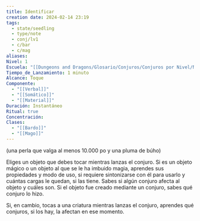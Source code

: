 ```yaml
---
title: Identificar
creation date: 2024-02-14 23:19
tags:
  - state/seedling
  - type/note
  - conj/lv1
  - c/bar
  - c/mag
aliases: 
Nivel: 1
Escuela: "[[Dungeons and Dragons/Glosario/Conjuros/Conjuros por Nivel/Nivel 4/Adivinación|Adivinación]]"
Tiempo_de_Lanzamiento: 1 minuto
Alcance: Toque
Componente:
  - "[[Verbal]]"
  - "[[Somático]]"
  - "[[Material]]"
Duración: Instantáneo
Ritual: true
Concentración: 
Clases:
  - "[[Bardo]]"
  - "[[Mago]]"
---
```

(una perla que valga al menos 10.000 po y una pluma de búho)

Eliges un objeto que debes tocar mientras lanzas el conjuro. Si es un objeto mágico o un objeto al que se le ha imbuido magia, aprendes sus propiedades y modo de uso, si requiere sintonizarse con él para usarlo y cuántas cargas le quedan, si las tiene. Sabes si algún conjuro afecta al objeto y cuáles son. Si el objeto fue creado mediante un conjuro, sabes qué conjuro lo hizo.

Si, en cambio, tocas a una criatura mientras lanzas el conjuro, aprendes qué conjuros, si los hay, la afectan en ese momento.